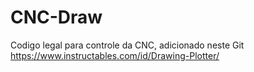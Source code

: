 # CNC-Draw


Codigo legal para controle da CNC, adicionado neste Git
https://www.instructables.com/id/Drawing-Plotter/
